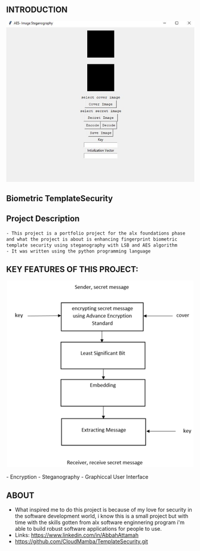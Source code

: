 ## INTRODUCTION

<p align="center">
  <img src=new28.JPG alt="Cover Image" width="800">
</p>

## Biometric TemplateSecurity

## Project Description
    - This project is a portfolio project for the alx foundations phase and what the project is about is enhancing fingerprint biometric template security using steganography with LSB and AES algorithm
    - It was written using the python programming language

## KEY FEATURES OF THIS PROJECT:
  
  <p align="center">
  <img src=Picture3.png alt="Cover Image" width="500">
</p>
 - Encryption
 - Steganography
 - Graphiccal User Interface

## ABOUT
- What inspired me to do this project is because of my love for security in the software development world, i know this is a small project but with time with the skills gotten from alx software enginnering program i'm able to build robust software applications for people to use.
- Links: https://www.linkedin.com/in/AbbahAttamah
- https://github.com/CloudMamba/TemplateSecurity.git
